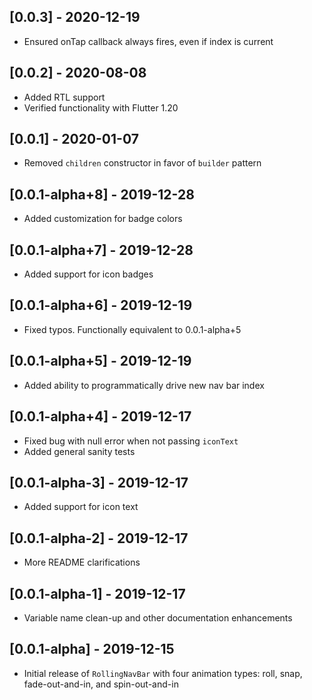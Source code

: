 ## [0.0.3] - 2020-12-19

* Ensured onTap callback always fires, even if index is current

## [0.0.2] - 2020-08-08

* Added RTL support
* Verified functionality with Flutter 1.20

## [0.0.1] - 2020-01-07

* Removed `children` constructor in favor of `builder` pattern

## [0.0.1-alpha+8] - 2019-12-28

* Added customization for badge colors

## [0.0.1-alpha+7] - 2019-12-28

* Added support for icon badges

## [0.0.1-alpha+6] - 2019-12-19

* Fixed typos. Functionally equivalent to 0.0.1-alpha+5

## [0.0.1-alpha+5] - 2019-12-19

* Added ability to programmatically drive new nav bar index

## [0.0.1-alpha+4] - 2019-12-17

* Fixed bug with null error when not passing `iconText`
* Added general sanity tests

## [0.0.1-alpha-3] - 2019-12-17

* Added support for icon text

## [0.0.1-alpha-2] - 2019-12-17

* More README clarifications

## [0.0.1-alpha-1] - 2019-12-17

* Variable name clean-up and other documentation enhancements

## [0.0.1-alpha] - 2019-12-15

* Initial release of `RollingNavBar` with four animation types: roll, snap, fade-out-and-in, and spin-out-and-in
